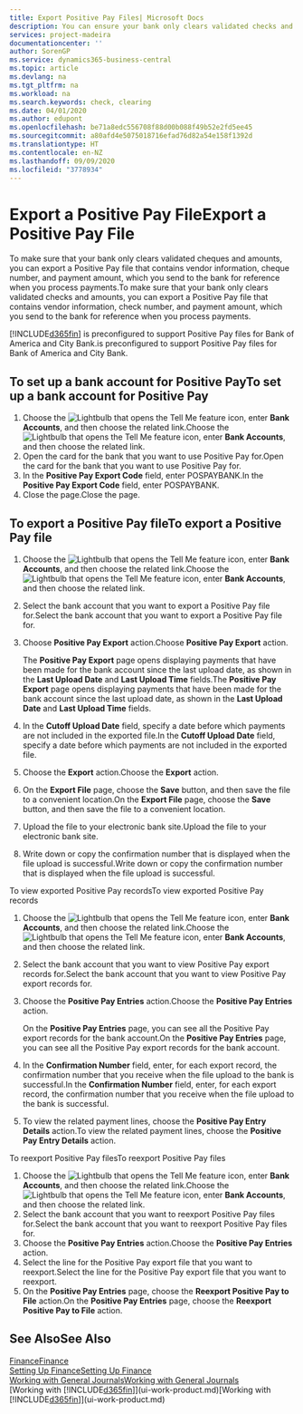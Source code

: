 ```yaml
---
title: Export Positive Pay Files| Microsoft Docs
description: You can ensure your bank only clears validated checks and amounts by exporting a Positive Pay file that contains vendor and payment information.
services: project-madeira
documentationcenter: ''
author: SorenGP
ms.service: dynamics365-business-central
ms.topic: article
ms.devlang: na
ms.tgt_pltfrm: na
ms.workload: na
ms.search.keywords: check, clearing
ms.date: 04/01/2020
ms.author: edupont
ms.openlocfilehash: be71a8edc556708f88d00b088f49b52e2fd5ee45
ms.sourcegitcommit: a80afd4e5075018716efad76d82a54e158f1392d
ms.translationtype: HT
ms.contentlocale: en-NZ
ms.lasthandoff: 09/09/2020
ms.locfileid: "3778934"
---
```

# <a name="export-a-positive-pay-file"></a><span data-ttu-id="63336-103">Export a Positive Pay File</span><span class="sxs-lookup"><span data-stu-id="63336-103">Export a Positive Pay File</span></span>
<span data-ttu-id="63336-104">To make sure that your bank only clears validated cheques and amounts, you can export a Positive Pay file that contains vendor information, cheque number, and payment amount, which you send to the bank for reference when you process payments.</span><span class="sxs-lookup"><span data-stu-id="63336-104">To make sure that your bank only clears validated checks and amounts, you can export a Positive Pay file that contains vendor information, check number, and payment amount, which you send to the bank for reference when you process payments.</span></span>

[!INCLUDE[d365fin](includes/d365fin_md.md)] <span data-ttu-id="63336-105">is preconfigured to support Positive Pay files for Bank of America and City Bank.</span><span class="sxs-lookup"><span data-stu-id="63336-105">is preconfigured to support Positive Pay files for Bank of America and City Bank.</span></span>

## <a name="to-set-up-a-bank-account-for-positive-pay"></a><span data-ttu-id="63336-106">To set up a bank account for Positive Pay</span><span class="sxs-lookup"><span data-stu-id="63336-106">To set up a bank account for Positive Pay</span></span>
1. <span data-ttu-id="63336-107">Choose the ![Lightbulb that opens the Tell Me feature](media/ui-search/search_small.png "Tell me what you want to do") icon, enter **Bank Accounts**, and then choose the related link.</span><span class="sxs-lookup"><span data-stu-id="63336-107">Choose the ![Lightbulb that opens the Tell Me feature](media/ui-search/search_small.png "Tell me what you want to do") icon, enter **Bank Accounts**, and then choose the related link.</span></span>
2. <span data-ttu-id="63336-108">Open the card for the bank that you want to use Positive Pay for.</span><span class="sxs-lookup"><span data-stu-id="63336-108">Open the card for the bank that you want to use Positive Pay for.</span></span>
3. <span data-ttu-id="63336-109">In the **Positive Pay Export Code** field, enter POSPAYBANK.</span><span class="sxs-lookup"><span data-stu-id="63336-109">In the **Positive Pay Export Code** field, enter POSPAYBANK.</span></span>
4. <span data-ttu-id="63336-110">Close the page.</span><span class="sxs-lookup"><span data-stu-id="63336-110">Close the page.</span></span>

## <a name="to-export-a-positive-pay-file"></a><span data-ttu-id="63336-111">To export a Positive Pay file</span><span class="sxs-lookup"><span data-stu-id="63336-111">To export a Positive Pay file</span></span>
1. <span data-ttu-id="63336-112">Choose the ![Lightbulb that opens the Tell Me feature](media/ui-search/search_small.png "Tell me what you want to do") icon, enter **Bank Accounts**, and then choose the related link.</span><span class="sxs-lookup"><span data-stu-id="63336-112">Choose the ![Lightbulb that opens the Tell Me feature](media/ui-search/search_small.png "Tell me what you want to do") icon, enter **Bank Accounts**, and then choose the related link.</span></span>
2. <span data-ttu-id="63336-113">Select the bank account that you want to export a Positive Pay file for.</span><span class="sxs-lookup"><span data-stu-id="63336-113">Select the bank account that you want to export a Positive Pay file for.</span></span>
3. <span data-ttu-id="63336-114">Choose **Positive Pay Export** action.</span><span class="sxs-lookup"><span data-stu-id="63336-114">Choose **Positive Pay Export** action.</span></span>

    <span data-ttu-id="63336-115">The **Positive Pay Export** page opens displaying payments that have been made for the bank account since the last upload date, as shown in the **Last Upload Date** and **Last Upload Time** fields.</span><span class="sxs-lookup"><span data-stu-id="63336-115">The **Positive Pay Export** page opens displaying payments that have been made for the bank account since the last upload date, as shown in the **Last Upload Date** and **Last Upload Time** fields.</span></span>
4. <span data-ttu-id="63336-116">In the **Cutoff Upload Date** field, specify a date before which payments are not included in the exported file.</span><span class="sxs-lookup"><span data-stu-id="63336-116">In the **Cutoff Upload Date** field, specify a date before which payments are not included in the exported file.</span></span>
5. <span data-ttu-id="63336-117">Choose the **Export** action.</span><span class="sxs-lookup"><span data-stu-id="63336-117">Choose the **Export** action.</span></span>
6. <span data-ttu-id="63336-118">On the **Export File** page, choose the **Save** button, and then save the file to a convenient location.</span><span class="sxs-lookup"><span data-stu-id="63336-118">On the **Export File** page, choose the **Save** button, and then save the file to a convenient location.</span></span>
7. <span data-ttu-id="63336-119">Upload the file to your electronic bank site.</span><span class="sxs-lookup"><span data-stu-id="63336-119">Upload the file to your electronic bank site.</span></span>
8. <span data-ttu-id="63336-120">Write down or copy the confirmation number that is displayed when the file upload is successful.</span><span class="sxs-lookup"><span data-stu-id="63336-120">Write down or copy the confirmation number that is displayed when the file upload is successful.</span></span>

<span data-ttu-id="63336-121">To view exported Positive Pay records</span><span class="sxs-lookup"><span data-stu-id="63336-121">To view exported Positive Pay records</span></span>

1. <span data-ttu-id="63336-122">Choose the ![Lightbulb that opens the Tell Me feature](media/ui-search/search_small.png "Tell me what you want to do") icon, enter **Bank Accounts**, and then choose the related link.</span><span class="sxs-lookup"><span data-stu-id="63336-122">Choose the ![Lightbulb that opens the Tell Me feature](media/ui-search/search_small.png "Tell me what you want to do") icon, enter **Bank Accounts**, and then choose the related link.</span></span>
2. <span data-ttu-id="63336-123">Select the bank account that you want to view Positive Pay export records for.</span><span class="sxs-lookup"><span data-stu-id="63336-123">Select the bank account that you want to view Positive Pay export records for.</span></span>
3. <span data-ttu-id="63336-124">Choose the **Positive Pay Entries** action.</span><span class="sxs-lookup"><span data-stu-id="63336-124">Choose the **Positive Pay Entries** action.</span></span>

    <span data-ttu-id="63336-125">On the **Positive Pay Entries** page, you can see all the Positive Pay export records for the bank account.</span><span class="sxs-lookup"><span data-stu-id="63336-125">On the **Positive Pay Entries** page, you can see all the Positive Pay export records for the bank account.</span></span>
4. <span data-ttu-id="63336-126">In the **Confirmation Number** field, enter, for each export record, the confirmation number that you receive when the file upload to the bank is successful.</span><span class="sxs-lookup"><span data-stu-id="63336-126">In the **Confirmation Number** field, enter, for each export record, the confirmation number that you receive when the file upload to the bank is successful.</span></span>
5. <span data-ttu-id="63336-127">To view the related payment lines, choose the **Positive Pay Entry Details** action.</span><span class="sxs-lookup"><span data-stu-id="63336-127">To view the related payment lines, choose the **Positive Pay Entry Details** action.</span></span>

<span data-ttu-id="63336-128">To reexport Positive Pay files</span><span class="sxs-lookup"><span data-stu-id="63336-128">To reexport Positive Pay files</span></span>

1. <span data-ttu-id="63336-129">Choose the ![Lightbulb that opens the Tell Me feature](media/ui-search/search_small.png "Tell me what you want to do") icon, enter **Bank Accounts**, and then choose the related link.</span><span class="sxs-lookup"><span data-stu-id="63336-129">Choose the ![Lightbulb that opens the Tell Me feature](media/ui-search/search_small.png "Tell me what you want to do") icon, enter **Bank Accounts**, and then choose the related link.</span></span>
2. <span data-ttu-id="63336-130">Select the bank account that you want to reexport Positive Pay files for.</span><span class="sxs-lookup"><span data-stu-id="63336-130">Select the bank account that you want to reexport Positive Pay files for.</span></span>
3. <span data-ttu-id="63336-131">Choose the **Positive Pay Entries** action.</span><span class="sxs-lookup"><span data-stu-id="63336-131">Choose the **Positive Pay Entries** action.</span></span>
4. <span data-ttu-id="63336-132">Select the line for the Positive Pay export file that you want to reexport.</span><span class="sxs-lookup"><span data-stu-id="63336-132">Select the line for the Positive Pay export file that you want to reexport.</span></span>
5. <span data-ttu-id="63336-133">On the **Positive Pay Entries** page, choose the **Reexport Positive Pay to File** action.</span><span class="sxs-lookup"><span data-stu-id="63336-133">On the **Positive Pay Entries** page, choose the **Reexport Positive Pay to File** action.</span></span>

## <a name="see-also"></a><span data-ttu-id="63336-134">See Also</span><span class="sxs-lookup"><span data-stu-id="63336-134">See Also</span></span>
[<span data-ttu-id="63336-135">Finance</span><span class="sxs-lookup"><span data-stu-id="63336-135">Finance</span></span>](finance.md)  
[<span data-ttu-id="63336-136">Setting Up Finance</span><span class="sxs-lookup"><span data-stu-id="63336-136">Setting Up Finance</span></span>](finance-setup-finance.md)  
[<span data-ttu-id="63336-137">Working with General Journals</span><span class="sxs-lookup"><span data-stu-id="63336-137">Working with General Journals</span></span>](ui-work-general-journals.md)  
<span data-ttu-id="63336-138">[Working with [!INCLUDE[d365fin](includes/d365fin_md.md)]](ui-work-product.md)</span><span class="sxs-lookup"><span data-stu-id="63336-138">[Working with [!INCLUDE[d365fin](includes/d365fin_md.md)]](ui-work-product.md)</span></span>
